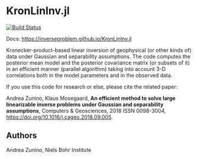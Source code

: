 # KronLinInv.jl

[![Build Status](https://travis-ci.com/inverseproblem/KronLinInv.jl.svg?branch=master)](https://travis-ci.com/inverseproblem/KronLinInv.jl)

Docs: https://inverseproblem.github.io/KronLinInv.jl


Kronecker-product-based linear inversion of geophysical (or other kinds of) data under Gaussian and separability assumptions. 
The code computes the posterior mean model and the posterior covariance matrix (or subsets of it) in an efficient manner (parallel algorithm) taking into account 3-D correlations both in the model parameters and in the observed data.

If you use this code for research or else, please cite the related paper:
 
Andrea Zunino, Klaus Mosegaard,
**An efficient method to solve large linearizable inverse problems under Gaussian and separability assumptions**,
Computers & Geosciences, 2018
ISSN 0098-3004, <https://doi.org/10.1016/j.cageo.2018.09.005>.

## Authors
Andrea Zunino, 
Niels Bohr Institute
